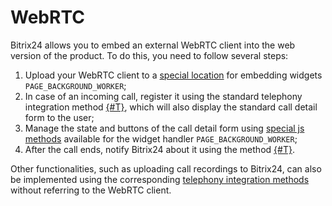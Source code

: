# WebRTC

Bitrix24 allows you to embed an external WebRTC client into the web version of the product. To do this, you need to follow several steps:

1. Upload your WebRTC client to a [special location](../universal/background-worker.md) for embedding widgets `PAGE_BACKGROUND_WORKER`;
2. In case of an incoming call, register it using the standard telephony integration method [{#T}](../../telephony/telephony-external-call-register.md), which will also display the standard call detail form to the user;
3. Manage the state and buttons of the call detail form using [special js methods](../ui-interaction/page-background-worker/index.md) available for the widget handler `PAGE_BACKGROUND_WORKER`;
4. After the call ends, notify Bitrix24 about it using the method [{#T}](../../telephony/telephony-external-call-finish.md).

Other functionalities, such as uploading call recordings to Bitrix24, can also be implemented using the corresponding [telephony integration methods](../../telephony/index.md) without referring to the WebRTC client.